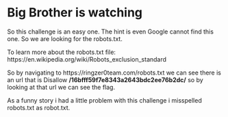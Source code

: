 <H1>Big Brother is watching </H1>
<p> So this challenge is an easy one. The hint is even Google cannot find this one.
So we are looking for the robots.txt.</p>

<p> To learn more about the robots.txt file: https://en.wikipedia.org/wiki/Robots_exclusion_standard
<p>

<p>So by navigating to https://ringzer0team.com/robots.txt we can see there is an url
that is Disallow <b>/16bfff59f7e8343a2643bdc2ee76b2dc/</b> so by looking at that
url we can see the flag.<p>

<p> As a funny story i had a little problem with this challenge i misspelled robots.txt as
robot.txt. </p>
